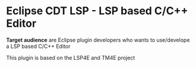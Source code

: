 # Eclipse CDT LSP - LSP based C/C++ Editor

**Target audience** are Eclipse plugin developers who wants to use/develope a LSP based C/C++ Editor

This plugin is based on the LSP4E and TM4E project
